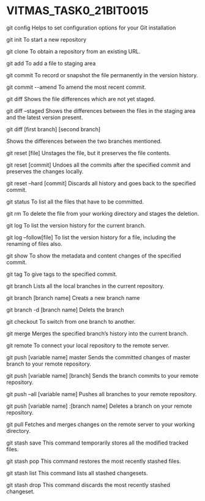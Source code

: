 # VITMAS_TASK0_21BIT0015
git config Helps to set configuration options for your Git installation

git init To start a new repository

git clone To obtain a repository from an existing URL.

git add To add a file to staging area

git commit To record or snapshot the file permanently in the version history.

git commit --amend To amend the most recent commit.

git diff Shows the file differences which are not yet staged.

git diff –staged Shows the differences between the files in the staging area and the latest version present.

git diff [first branch] [second branch]

Shows the differences between the two branches mentioned.

git reset [file] Unstages the file, but it preserves the file contents.

git reset [commit] Undoes all the commits after the specified commit and preserves the changes locally.

git reset –hard [commit] Discards all history and goes back to the specified commit.

git status To list all the files that have to be committed.

git rm To delete the file from your working directory and stages the deletion.

git log To list the version history for the current branch.

git log –follow[file] To list the version history for a file, including the renaming of files also.

git show To show the metadata and content changes of the specified commit.

git tag To give tags to the specified commit.

git branch Lists all the local branches in the current repository.

git branch [branch name] Creats a new branch name

git branch -d [branch name] Delets the branch

git checkout To switch from one branch to another.

git merge Merges the specified branch’s history into the current branch.

git remote To connect your local repository to the remote server.

git push [variable name] master Sends the committed changes of master branch to your remote repository.

git push [variable name] [branch] Sends the branch commits to your remote repository.

git push –all [variable name] Pushes all branches to your remote repository.

git push [variable name] :[branch name] Deletes a branch on your remote repository.

git pull Fetches and merges changes on the remote server to your working directory.

git stash save This command temporarily stores all the modified tracked files.

git stash pop This command restores the most recently stashed files.

git stash list This command lists all stashed changesets.

git stash drop This command discards the most recently stashed changeset.
